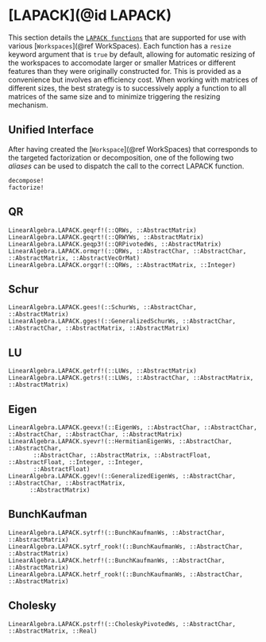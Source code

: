# [LAPACK](@id LAPACK)
This section details the [`LAPACK
functions`](https://docs.julialang.org/en/v1/stdlib/LinearAlgebra/#LinearAlgebra.LAPACK)
that are supported for use with various [`Workspaces`](@ref
WorkSpaces). Each function has a `resize` keyword argument that is
`true` by default, allowing for automatic resizing of the workspaces
to accomodate larger or smaller Matrices or different features than they were
originally constructed for. This is provided as a convenience but
involves an efficiency cost. When working with matrices of different sizes,
the best strategy is to successively apply a function to all matrices of the same
size and to minimize triggering the resizing mechanism.

## Unified Interface
After having created the [`Workspace`](@ref WorkSpaces) that corresponds to the targeted factorization or decomposition,
one of the following two _aliases_ can be used to dispatch the call to the correct LAPACK function.

```@docs
decompose!
factorize!
```

## QR
```@docs
LinearAlgebra.LAPACK.geqrf!(::QRWs, ::AbstractMatrix)
LinearAlgebra.LAPACK.geqrt!(::QRWYWs, ::AbstractMatrix)
LinearAlgebra.LAPACK.geqp3!(::QRPivotedWs, ::AbstractMatrix)
LinearAlgebra.LAPACK.ormqr!(::QRWs, ::AbstractChar, ::AbstractChar, ::AbstractMatrix, ::AbstractVecOrMat)
LinearAlgebra.LAPACK.orgqr!(::QRWs, ::AbstractMatrix, ::Integer)
```

## Schur
```@docs
LinearAlgebra.LAPACK.gees!(::SchurWs, ::AbstractChar, ::AbstractMatrix)
LinearAlgebra.LAPACK.gges!(::GeneralizedSchurWs, ::AbstractChar, ::AbstractChar, ::AbstractMatrix, ::AbstractMatrix)
```

## LU
```@docs
LinearAlgebra.LAPACK.getrf!(::LUWs, ::AbstractMatrix)
LinearAlgebra.LAPACK.getrs!(::LUWs, ::AbstractChar, ::AbstractMatrix, ::AbstractMatrix)
```

## Eigen
```@docs
LinearAlgebra.LAPACK.geevx!(::EigenWs, ::AbstractChar, ::AbstractChar, ::AbstractChar, ::AbstractChar, ::AbstractMatrix)
LinearAlgebra.LAPACK.syevr!(::HermitianEigenWs, ::AbstractChar, ::AbstractChar,
       ::AbstractChar, ::AbstractMatrix, ::AbstractFloat, ::AbstractFloat, ::Integer, ::Integer,
       ::AbstractFloat)
LinearAlgebra.LAPACK.ggev!(::GeneralizedEigenWs, ::AbstractChar, ::AbstractChar, ::AbstractMatrix,
      ::AbstractMatrix)
```

## BunchKaufman
```@docs
LinearAlgebra.LAPACK.sytrf!(::BunchKaufmanWs, ::AbstractChar, ::AbstractMatrix)
LinearAlgebra.LAPACK.sytrf_rook!(::BunchKaufmanWs, ::AbstractChar, ::AbstractMatrix)
LinearAlgebra.LAPACK.hetrf!(::BunchKaufmanWs, ::AbstractChar, ::AbstractMatrix)
LinearAlgebra.LAPACK.hetrf_rook!(::BunchKaufmanWs, ::AbstractChar, ::AbstractMatrix)
```

## Cholesky
```@docs
LinearAlgebra.LAPACK.pstrf!(::CholeskyPivotedWs, ::AbstractChar, ::AbstractMatrix, ::Real)
```
